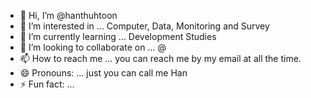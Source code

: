 - 👋 Hi, I’m @hanthuhtoon
- 👀 I’m interested in ... Computer, Data, Monitoring and Survey
- 🌱 I’m currently learning ... Development Studies
- 💞️ I’m looking to collaborate on ... @
- 📫 How to reach me ... you can reach me by my email at all the time.
- 😄 Pronouns: ... just you can call me Han
- ⚡ Fun fact: ...

<!---
hanthuhtoon/hanthuhtoon is a ✨ special ✨ repository because its `README.md` (this file) appears on your GitHub profile.
You can click the Preview link to take a look at your changes.
--->
